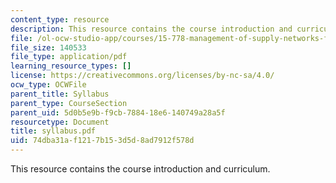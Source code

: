```yaml
---
content_type: resource
description: This resource contains the course introduction and curriculum.
file: /ol-ocw-studio-app/courses/15-778-management-of-supply-networks-for-products-and-services-summer-2004/74dba31af1217b153d5d8ad7912f578d_syllabus.pdf
file_size: 140533
file_type: application/pdf
learning_resource_types: []
license: https://creativecommons.org/licenses/by-nc-sa/4.0/
ocw_type: OCWFile
parent_title: Syllabus
parent_type: CourseSection
parent_uid: 5d0b5e9b-f9cb-7884-18e6-140749a28a5f
resourcetype: Document
title: syllabus.pdf
uid: 74dba31a-f121-7b15-3d5d-8ad7912f578d
---
```

This resource contains the course introduction and curriculum.